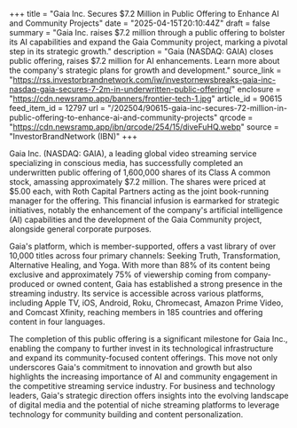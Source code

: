 +++
title = "Gaia Inc. Secures $7.2 Million in Public Offering to Enhance AI and Community Projects"
date = "2025-04-15T20:10:44Z"
draft = false
summary = "Gaia Inc. raises $7.2 million through a public offering to bolster its AI capabilities and expand the Gaia Community project, marking a pivotal step in its strategic growth."
description = "Gaia (NASDAQ: GAIA) closes public offering, raises $7.2 million for AI enhancements. Learn more about the company's strategic plans for growth and development."
source_link = "https://rss.investorbrandnetwork.com/iw/investornewsbreaks-gaia-inc-nasdaq-gaia-secures-7-2m-in-underwritten-public-offering/"
enclosure = "https://cdn.newsramp.app/banners/frontier-tech-1.jpg"
article_id = 90615
feed_item_id = 12797
url = "/202504/90615-gaia-inc-secures-72-million-in-public-offering-to-enhance-ai-and-community-projects"
qrcode = "https://cdn.newsramp.app/ibn/qrcode/254/15/diveFuHQ.webp"
source = "InvestorBrandNetwork (IBN)"
+++

<p>Gaia Inc. (NASDAQ: GAIA), a leading global video streaming service specializing in conscious media, has successfully completed an underwritten public offering of 1,600,000 shares of its Class A common stock, amassing approximately $7.2 million. The shares were priced at $5.00 each, with Roth Capital Partners acting as the joint book-running manager for the offering. This financial infusion is earmarked for strategic initiatives, notably the enhancement of the company's artificial intelligence (AI) capabilities and the development of the Gaia Community project, alongside general corporate purposes.</p><p>Gaia's platform, which is member-supported, offers a vast library of over 10,000 titles across four primary channels: Seeking Truth, Transformation, Alternative Healing, and Yoga. With more than 88% of its content being exclusive and approximately 75% of viewership coming from company-produced or owned content, Gaia has established a strong presence in the streaming industry. Its service is accessible across various platforms, including Apple TV, iOS, Android, Roku, Chromecast, Amazon Prime Video, and Comcast Xfinity, reaching members in 185 countries and offering content in four languages.</p><p>The completion of this public offering is a significant milestone for Gaia Inc., enabling the company to further invest in its technological infrastructure and expand its community-focused content offerings. This move not only underscores Gaia's commitment to innovation and growth but also highlights the increasing importance of AI and community engagement in the competitive streaming service industry. For business and technology leaders, Gaia's strategic direction offers insights into the evolving landscape of digital media and the potential of niche streaming platforms to leverage technology for community building and content personalization.</p>